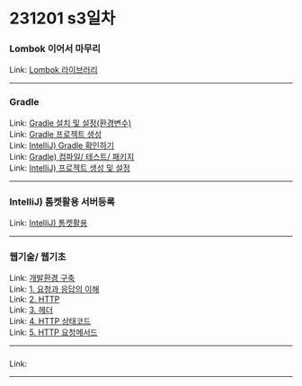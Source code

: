 # 231201 s3일차


### Lombok 이어서 마무리

Link: [Lombok 라이브러리](https://blog.naver.com/dkumylove/223279689952)

---

### Gradle

Link: [Gradle 설치 및 설정(환경변수)](https://blog.naver.com/dkumylove/223281717547)<br>
Link: [Gradle 프로젝트 생성](https://blog.naver.com/dkumylove/223281747708)<br>
Link: [IntelliJ) Gradle 확인하기](https://blog.naver.com/dkumylove/223281771945)<br>
Link: [Gradle) 컴파일/ 테스트/ 패키지](https://blog.naver.com/dkumylove/223281776639)<br>
Link: [IntelliJ) 프로젝트 생성 및 설정](https://blog.naver.com/dkumylove/223281902336)<br>

---

### IntelliJ) 톰켓활용 서버등록

Link: [IntelliJ) 톰켓활용](https://blog.naver.com/dkumylove/223281918330)

---

### 웹기술/ 웹기초

Link: [개발환경 구축](https://blog.naver.com/dkumylove/223282026067)<br>
Link: [1. 요청과 응답의 이해](https://blog.naver.com/dkumylove/223282080544)<br>
Link: [2. HTTP](https://blog.naver.com/dkumylove/223282081076)<br>
Link: [3. 헤더](https://blog.naver.com/dkumylove/223282084917)<br>
Link: [4. HTTP 상태코드](https://blog.naver.com/dkumylove/223282087207)<br>
Link: [5. HTTP 요청메서드](https://blog.naver.com/dkumylove/223282089461)<br>

---

### 

Link: []()

---
